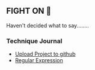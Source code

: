 ## FIGHT ON :punch:

Haven't decided what to say........

### Technique Journal

 - [Upload Project to github](https://github.com/ddwwjj/ddwwjj.github.io/issues/2)  
 - [Regular Expression](https://github.com/ddwwjj/ddwwjj.github.io/issues/1)  
